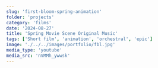 ```yaml
---
slug: 'first-bloom-spring-animation'
folder: 'projects'
category: 'films'
date: '2024-08-27'
title: 'Spring Movie Scene Original Music'
tags: ['Short film', 'animation', 'orchestral', 'epic']
image: './../../images/portfolio/fbl.jpg'
media_type: 'youtube'
media_src: 'nVMMh_ywwsk'
---
```

